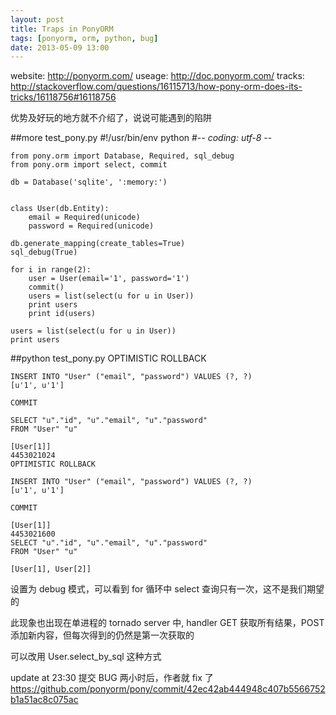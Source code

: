```yaml
---
layout: post
title: Traps in PonyORM
tags: [ponyorm, orm, python, bug]
date: 2013-05-09 13:00
---
```

website: http://ponyorm.com/
useage: http://doc.ponyorm.com/
tracks: http://stackoverflow.com/questions/16115713/how-pony-orm-does-its-tricks/16118756#16118756

优势及好玩的地方就不介绍了，说说可能遇到的陷阱

##more test_pony.py
    #!/usr/bin/env python
    #-*- coding: utf-8 -*-
    
    from pony.orm import Database, Required, sql_debug
    from pony.orm import select, commit
    
    db = Database('sqlite', ':memory:')


    class User(db.Entity):
        email = Required(unicode)
        password = Required(unicode)
    
    db.generate_mapping(create_tables=True)
    sql_debug(True)
    
    for i in range(2):
        user = User(email='1', password='1')
        commit()
        users = list(select(u for u in User))
        print users
        print id(users)
    
    users = list(select(u for u in User))
    print users

##python test_pony.py
    OPTIMISTIC ROLLBACK

    INSERT INTO "User" ("email", "password") VALUES (?, ?)
    [u'1', u'1']
    
    COMMIT
    
    SELECT "u"."id", "u"."email", "u"."password"
    FROM "User" "u"
    
    [User[1]]
    4453021024
    OPTIMISTIC ROLLBACK
    
    INSERT INTO "User" ("email", "password") VALUES (?, ?)
    [u'1', u'1']
    
    COMMIT
    
    [User[1]]
    4453021600
    SELECT "u"."id", "u"."email", "u"."password"
    FROM "User" "u"
    
    [User[1], User[2]]

设置为 debug 模式，可以看到 for 循环中 select 查询只有一次，这不是我们期望的

此现象也出现在单进程的 tornado server 中, handler GET 获取所有结果，POST 添加新内容，但每次得到的仍然是第一次获取的

可以改用 User.select_by_sql 这种方式

update at 23:30
提交 BUG 两小时后，作者就 fix 了
https://github.com/ponyorm/pony/commit/42ec42ab444948c407b5566752b1a51ac8c075ac
